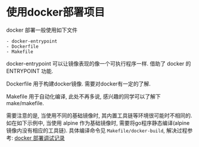 # 使用docker部署项目

docker 部署一般使用如下文件
````
- docker-entrypoint
- Dockerfile
- Makefile
````

docker-entrypoint 可以让镜像表现的像一个可执行程序一样. 借助了 docker 的 ENTRYPOINT 功能.

Dockerfile 用于构建docker镜像. 需要对docker有一定的了解.

Makefile 用于自动化编译, 此处不再多说, 感兴趣的同学可以了解下 make/makefile.

需要注意的是, 当使用不同的基础镜像时, 其内置工具链等环境很可能时不相同的. 如在如下示例中, 当使用 alpine 作为基础镜像时,
需要将go程序静态编译(alpine 镜像内没有相应的工具链). 具体编译命令见 `Makefile/docker-build`,
解决过程参考: [docker 部署调试记录](https://github.com/everywan/note/blob/master/logs/20190327-docker.md)
